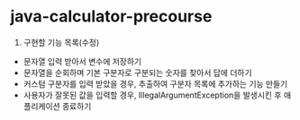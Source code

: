 # java-calculator-precourse

1. 구현할 기능 목록(수정)
- 문자열 입력 받아서 변수에 저장하기
- 문자열을 순회하며 기본 구분자로 구분되는 숫자를 찾아서 답에 더하기
- 커스텀 구분자를 입력 받았을 경우, 추출하여 구분자 목록에 추가하는 기능 만들기
- 사용자가 잘못된 값을 입력할 경우, IllegalArgumentException을 발생시킨 후 애플리케이션 종료하기
